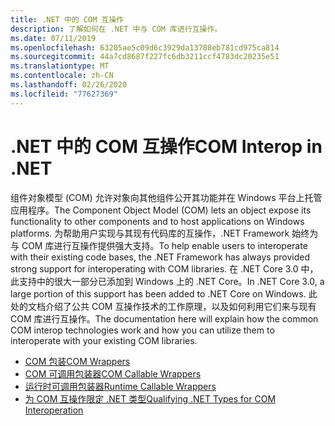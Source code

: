 ```yaml
---
title: .NET 中的 COM 互操作
description: 了解如何在 .NET 中与 COM 库进行互操作。
ms.date: 07/11/2019
ms.openlocfilehash: 63205ae5c09d6c3929da13788eb781cd975ca814
ms.sourcegitcommit: 44a7cd8687f227fc6db3211ccf4783dc20235e51
ms.translationtype: MT
ms.contentlocale: zh-CN
ms.lasthandoff: 02/26/2020
ms.locfileid: "77627369"
---
```

# <a name="com-interop-in-net"></a><span data-ttu-id="3b6cb-103">.NET 中的 COM 互操作</span><span class="sxs-lookup"><span data-stu-id="3b6cb-103">COM Interop in .NET</span></span>

<span data-ttu-id="3b6cb-104">组件对象模型 (COM) 允许对象向其他组件公开其功能并在 Windows 平台上托管应用程序。</span><span class="sxs-lookup"><span data-stu-id="3b6cb-104">The Component Object Model (COM) lets an object expose its functionality to other components and to host applications on Windows platforms.</span></span> <span data-ttu-id="3b6cb-105">为帮助用户实现与其现有代码库的互操作，.NET Framework 始终为与 COM 库进行互操作提供强大支持。</span><span class="sxs-lookup"><span data-stu-id="3b6cb-105">To help enable users to interoperate with their existing code bases, the .NET Framework has always provided strong support for interoperating with COM libraries.</span></span> <span data-ttu-id="3b6cb-106">在 .NET Core 3.0 中，此支持中的很大一部分已添加到 Windows 上的 .NET Core。</span><span class="sxs-lookup"><span data-stu-id="3b6cb-106">In .NET Core 3.0, a large portion of this support has been added to .NET Core on Windows.</span></span> <span data-ttu-id="3b6cb-107">此处的文档介绍了公共 COM 互操作技术的工作原理，以及如何利用它们来与现有 COM 库进行互操作。</span><span class="sxs-lookup"><span data-stu-id="3b6cb-107">The documentation here will explain how the common COM interop technologies work and how you can utilize them to interoperate with your existing COM libraries.</span></span>

- [<span data-ttu-id="3b6cb-108">COM 包装</span><span class="sxs-lookup"><span data-stu-id="3b6cb-108">COM Wrappers</span></span>](./com-wrappers.md)
- [<span data-ttu-id="3b6cb-109">COM 可调用包装器</span><span class="sxs-lookup"><span data-stu-id="3b6cb-109">COM Callable Wrappers</span></span>](./com-callable-wrapper.md)
- [<span data-ttu-id="3b6cb-110">运行时可调用包装器</span><span class="sxs-lookup"><span data-stu-id="3b6cb-110">Runtime Callable Wrappers</span></span>](./runtime-callable-wrapper.md)
- [<span data-ttu-id="3b6cb-111">为 COM 互操作限定 .NET 类型</span><span class="sxs-lookup"><span data-stu-id="3b6cb-111">Qualifying .NET Types for COM Interoperation</span></span>](./qualify-net-types-for-interoperation.md)
